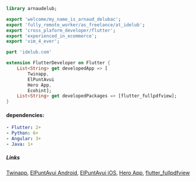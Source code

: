 ```dart
library arnaudelub;

export 'welcome/my_name_is_arnaud_delubac';
export 'fully_remote_worker/as_freelance/at_idelub';
export 'cross_plaform_developer/flutter';
export 'experienced_in_ecommerce';
export 'vim_4_ever';

```

```dart
part 'idelub.com'
```

```dart
extension FlutterDeveloper on Flutter {
    List<String> get developedApp => [
        Twinapp,
        ElPuntAvui
        Hero App,
        Ecohint];
    List<String> get developedPackages => [flutter_fullpdfview];
}
```

#### dependencies:

```yaml
- Flutter: 2+
- Python: 6+
- Angular: 3+
- Java: 1+
```

##### Links

[Twinapp](https://www.twinapp.net/),
[ElPuntAvui Android](https://play.google.com/store/apps/details?id=cat.epa.quiosc.epan&gl=ES),
[ElPuntAvui iOS](https://apps.apple.com/us/app/el-punt-avui-nacional-v2/id1505758634),
[Hero App](https://behero.app),
[flutter_fullpdfview](https://github.com/arnaudelub/flutter_fullpdfview)

<!--
**arnaudelub/arnaudelub** is a ✨ _special_ ✨ repository because its `README.md` (this file) appears on your GitHub profile.

Here are some ideas to get you started:

- 🔭 I’m currently working on ...
- 🌱 I’m currently learning ...
- 👯 I’m looking to collaborate on ...
- 🤔 I’m looking for help with ...
- 💬 Ask me about ...
- 📫 How to reach me: ...
- 😄 Pronouns: ...
- ⚡ Fun fact: ...
-->
